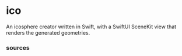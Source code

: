 # ico

An icosphere creator written in Swift, with a SwiftUI SceneKit view that renders the generated geometries.



### sources


